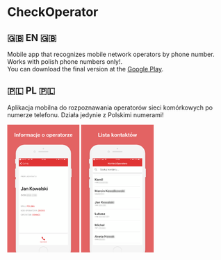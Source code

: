 # CheckOperator
## 🇬🇧 EN 🇬🇧
Mobile app that recognizes mobile network operators by phone number. Works with polish phone numbers only!.</br>
You can download the final version at the [Google Play]().

## 🇵🇱 PL 🇵🇱
Aplikacja mobilna do rozpoznawania operatorów sieci komórkowych po numerze telefonu. Działa jedynie z Polskimi numerami!

<p float="left">
  <img src="https://raw.githubusercontent.com/gstark0/CheckOperator/master/screenshots/1.png" width="33%"/>
  <img src="https://raw.githubusercontent.com/gstark0/CheckOperator/master/screenshots/2.png" width="33%"/>
</p>
